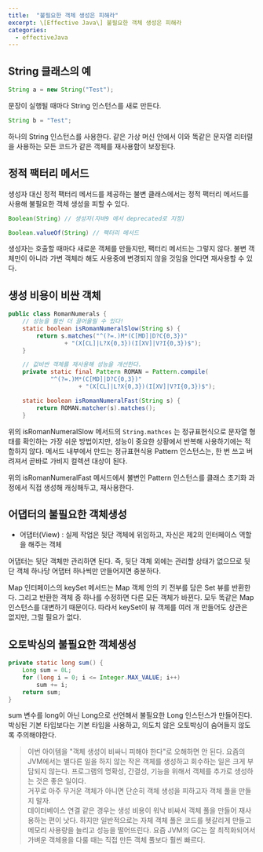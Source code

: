 ```yaml
---
title:  "불필요한 객체 생성은 피해라"
excerpt: \[Effective Java\] 불필요한 객체 생성은 피해라
categories:
  - effectiveJava
---
```


## String 클래스의 예
  
```java
String a = new String("Test");
```  
문장이 실행될 때마다 String 인스턴스를 새로 만든다.

  
```java
String b = "Test";
```  

하나의 String 인스턴스를 사용한다. 같은 가상 머신 안에서 이와 똑같은 문자열 리터럴을 사용하는 모든 코드가 같은 객체를 재사용함이 보장된다.


## 정적 팩터리 메서드

생성자 대신 정적 팩터리 메서드를 제공하는 불변 클래스에서는 정적 팩터리 메서드를 사용해 불필요한 객체 생성을 피할 수 있다.

  
```java
Boolean(String) // 생성자(자바9 에서 deprecated로 지정)

Boolean.valueOf(String) // 팩터리 메서드
```  

생성자는 호출할 때마다 새로운 객체를 만들지만, 팩터리 메서드는 그렇지 않다. 불변 객체만이 아니라 가변 객체라 해도 사용중에 변경되지 않을 것임을 안다면 재사용할 수 있다.

## 생성 비용이 비싼 객체

  
```java
public class RomanNumerals {
    // 성능을 훨씬 더 끌어올릴 수 있다!
    static boolean isRomanNumeralSlow(String s) {
        return s.matches("^(?=.)M*(C[MD]|D?C{0,3})"
                + "(X[CL]|L?X{0,3})(I[XV]|V?I{0,3})$");
    }

    // 값비싼 객체를 재사용해 성능을 개선한다.
    private static final Pattern ROMAN = Pattern.compile(
            "^(?=.)M*(C[MD]|D?C{0,3})"
                    + "(X[CL]|L?X{0,3})(I[XV]|V?I{0,3})$");

    static boolean isRomanNumeralFast(String s) {
        return ROMAN.matcher(s).matches();
    }

```  

위의 isRomanNumeralSlow 메서드의 ```String.mathces``` 는 정규표현식으로 문자열 형태를 확인하는 가장 쉬운 방법이지만, 성능이 중요한 상황에서 반복해 사용하기에는 적합하지 않다. 메서드 내부에서 만드는 정규표현식용 Pattern 인스턴스는, 한 번 쓰고 버려져서 곧바로 가비지 컬렉션 대상이 된다.  
  
위의 isRomanNumeralFast 메서드에서 불변인 Pattern 인스턴스를 클래스 초기화 과정에서 직접 생성해 캐싱해두고, 재사용한다.

## 어댑터의 불필요한 객체생성
- 어댑터(View) : 실제 작업은 뒷단 객체에 위임하고, 자신은 제2의 인터페이스 역할을 해주는 객체  

어댑터는 뒷단 객체만 관리하면 된다. 즉, 뒷단 객체 외에는 관리할 상태가 없으므로 뒷단 객체 하나당 어댑터 하나씩만 만들어지면 충분하다.

Map 인터페이스의 keySet 메서드는 Map 객체 안의 키 전부를 담은 Set 뷰를 반환한다. 그리고 반환한 객체 중 하나를 수정하면 다른 모든 객체가 바뀐다. 모두 똑같은 Map 인스턴스를 대변하기 때문이다. 따라서 keySet이 뷰 객체를 여러 개 만들어도 상관은 없지만, 그럴 필요가 없다.

## 오토박싱의 불필요한 객체생성

  
```java
private static long sum() {
    Long sum = 0L;
    for (long i = 0; i <= Integer.MAX_VALUE; i++)
        sum += i;
    return sum;
}
```  

sum 변수를 long이 아닌 Long으로 선언해서 불필요한 Long 인스턴스가 만들어진다.  
박싱된 기본 타입보다는 기본 타입을 사용하고, 의도치 않은 오토박싱이 숨어들지 않도록 주의해야한다.

> 이번 아이템을 "객체 생성이 비싸니 피해야 한다"로 오해하면 안 된다. 요즘의 JVM에서는 별다른 일을 하지 않는 작은 객체를 생성하고 회수하는 일은 크게 부담되지 않는다. 프로그램의 명확성, 간결성, 기능을 위해서 객체를 추가로 생성하는 것은 좋은 일이다.  
거꾸로 아주 무거운 객체가 아니면 단순히 객체 생성을 피하고자 객체 풀을 만들지 말자.  
데이터베이스 연결 같은 경우는 생성 비용이 워낙 비싸서 객체 풀을 만들어 재사용하는 편이 낫다. 하지만 일반적으로는 자체 객체 풀은 코드를 헷갈리게 만들고 메모리 사용량을 늘리고 성능을 떨어뜨린다. 요즘 JVM의 GC는 잘 최적화되어서 가벼운 객체용을 다룰 때는 직접 만든 객체 풀보다 훨씬 빠르다.